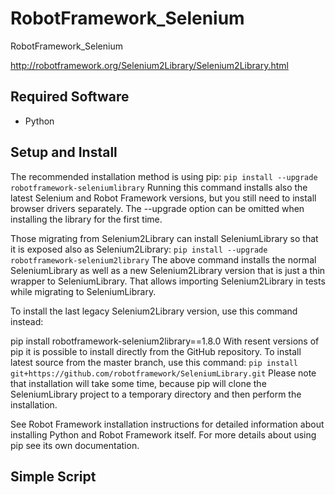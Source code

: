 # RobotFramework_Selenium
RobotFramework_Selenium

http://robotframework.org/Selenium2Library/Selenium2Library.html

## Required Software
+ Python

## Setup and Install

The recommended installation method is using pip:
`
pip install --upgrade robotframework-seleniumlibrary
`
Running this command installs also the latest Selenium and Robot Framework versions, but you still need to install browser drivers separately. The --upgrade option can be omitted when installing the library for the first time.

Those migrating from Selenium2Library can install SeleniumLibrary so that it is exposed also as Selenium2Library:
`
pip install --upgrade robotframework-selenium2library
`
The above command installs the normal SeleniumLibrary as well as a new Selenium2Library version that is just a thin wrapper to SeleniumLibrary. That allows importing Selenium2Library in tests while migrating to SeleniumLibrary.

To install the last legacy Selenium2Library version, use this command instead:

pip install robotframework-selenium2library==1.8.0
With resent versions of pip it is possible to install directly from the GitHub repository. To install latest source from the master branch, use this command:
`
pip install git+https://github.com/robotframework/SeleniumLibrary.git
`
Please note that installation will take some time, because pip will clone the SeleniumLibrary project to a temporary directory and then perform the installation.

See Robot Framework installation instructions for detailed information about installing Python and Robot Framework itself. For more details about using pip see its own documentation.



## Simple Script
